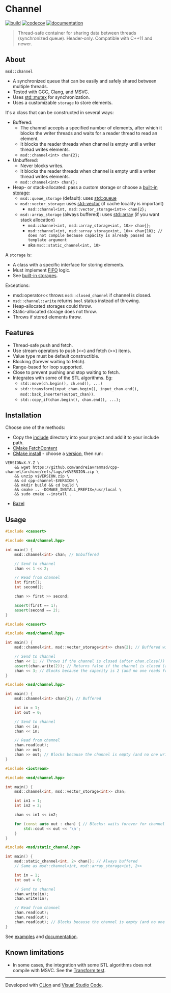 # Channel

[![build](https://github.com/andreiavrammsd/cpp-channel/actions/workflows/cmake.yml/badge.svg)](https://github.com/andreiavrammsd/cpp-channel/actions) [![codecov](https://codecov.io/github/andreiavrammsd/cpp-channel/graph/badge.svg?token=CKQ0TVW62Z)](https://codecov.io/github/andreiavrammsd/cpp-channel)
[![documentation](https://github.com/andreiavrammsd/cpp-channel/actions/workflows/doc.yml/badge.svg)](https://andreiavrammsd.github.io/cpp-channel/)

> Thread-safe container for sharing data between threads (synchronized queue). Header-only. Compatible with C++11 and newer.

## About

`msd::channel`

* A synchronized queue that can be easily and safely shared between multiple threads.
* Tested with GCC, Clang, and MSVC.
* Uses [std::mutex](https://en.cppreference.com/w/cpp/thread/mutex.html) for synchronization.
* Uses a customizable `storage` to store elements.

It's a class that can be constructed in several ways:

* Buffered:
  * The channel accepts a specified number of elements, after which it blocks the writer threads and waits for a reader thread to read an element.
  * It blocks the reader threads when channel is empty until a writer thread writes elements.
  * `msd::channel<int> chan{2};`
* Unbuffered:
  * Never blocks writes.
  * It blocks the reader threads when channel is empty until a writer thread writes elements.
  * `msd::channel<int> chan{};`
* Heap- or stack-allocated: pass a custom storage or choose a [built-in storage](https://github.com/andreiavrammsd/cpp-channel/blob/master/include/msd/storage.hpp):
  * `msd::queue_storage` (default): uses [std::queue](https://en.cppreference.com/w/cpp/container/queue.html)
  * `msd::vector_storage`: uses [std::vector](https://en.cppreference.com/w/cpp/container/vector.html) (if cache locality is important)
    * `msd::channel<int, msd::vector_storage<int>> chan{2};`
  * `msd::array_storage` (always buffered): uses [std::array](https://en.cppreference.com/w/cpp/container/array.html) (if you want stack allocation)
    * `msd::channel<int, msd::array_storage<int, 10>> chan{};`
    * `msd::channel<int, msd::array_storage<int, 10>> chan{10}; // does not compile because capacity is already passed as template argument`
    * aka `msd::static_channel<int, 10>`

A `storage` is:

* A class with a specific interface for storing elements.
* Must implement [FIFO](https://en.wikipedia.org/wiki/FIFO) logic.
* See [built-in storages](https://github.com/andreiavrammsd/cpp-channel/blob/master/include/msd/storage.hpp).

Exceptions:

* msd::operator<< throws `msd::closed_channel` if channel is closed.
* `msd::channel::write` returns `bool` status instead of throwing.
* Heap-allocated storages could throw.
* Static-allocated storage does not throw.
* Throws if stored elements throw.

## Features

* Thread-safe push and fetch.
* Use stream operators to push (<<) and fetch (>>) items.
* Value type must be default constructible.
* Blocking (forever waiting to fetch).
* Range-based for loop supported.
* Close to prevent pushing and stop waiting to fetch.
* Integrates with some of the STL algorithms. Eg:
  * `std::move(ch.begin(), ch.end(), ...)`
  * `std::transform(input_chan.begin(), input_chan.end(), msd::back_inserter(output_chan))`.
  * `std::copy_if(chan.begin(), chan.end(), ...);`

## Installation

Choose one of the methods:

* Copy the [include](https://github.com/andreiavrammsd/cpp-channel/tree/master/include) directory into your project and add it to your include path.
* [CMake FetchContent](https://github.com/andreiavrammsd/cpp-channel/tree/master/examples/cmake-project)
* [CMake install](https://cmake.org/cmake/help/latest/command/install.html) - choose a [version](https://github.com/andreiavrammsd/cpp-channel/releases), then run:

```shell
VERSION=X.Y.Z \
    && wget https://github.com/andreiavrammsd/cpp-channel/archive/refs/tags/v$VERSION.zip \
    && unzip v$VERSION.zip \
    && cd cpp-channel-$VERSION \
    && mkdir build && cd build \
    && cmake .. -DCMAKE_INSTALL_PREFIX=/usr/local \
    && sudo cmake --install .
```

* [Bazel](https://github.com/andreiavrammsd/cpp-channel/tree/master/examples/bazel-project)

## Usage

```c++
#include <cassert>

#include <msd/channel.hpp>

int main() {
    msd::channel<int> chan; // Unbuffered

    // Send to channel
    chan << 1 << 2;

    // Read from channel
    int first{};
    int second{};

    chan >> first >> second;

    assert(first == 1);
    assert(second == 2);
}
```

```c++
#include <cassert>

#include <msd/channel.hpp>

int main() {
    msd::channel<int, msd::vector_storage<int>> chan{2}; // Buffered with vector storage

    // Send to channel
    chan << 1; // Throws if the channel is closed (after chan.close())
    assert(chan.write(2)); // Returns false if the channel is closed (after chan.close())
    chan << 3; // Blocks because the capacity is 2 (and no one reads from channel)
}
```

```c++
#include <msd/channel.hpp>

int main() {
    msd::channel<int> chan{2}; // Buffered

    int in = 1;
    int out = 0;

    // Send to channel
    chan << in;
    chan << in;

    // Read from channel
    chan.read(out);
    chan >> out;
    chan >> out; // Blocks because the channel is empty (and no one writes on it)
}
```

```c++
#include <iostream>

#include <msd/channel.hpp>

int main() {
    msd::channel<int, msd::vector_storage<int>> chan;

    int in1 = 1;
    int in2 = 2;

    chan << in1 << in2;

    for (const auto out : chan) { // Blocks: waits forever for channel items
        std::cout << out << '\n';
    }
}
```

```c++
#include <msd/static_channel.hpp>

int main() {
    msd::static_channel<int, 2> chan{}; // Always buffered
    // Same as msd::channel<int, msd::array_storage<int, 2>>

    int in = 1;
    int out = 0;

    // Send to channel
    chan.write(in);
    chan.write(in);

    // Read from channel
    chan.read(out);
    chan.read(out);
    chan.read(out); // Blocks because the channel is empty (and no one writes on it)
}
```

See [examples](https://github.com/andreiavrammsd/cpp-channel/tree/master/examples) and [documentation](https://andreiavrammsd.github.io/cpp-channel/).

## Known limitations

* In some cases, the integration with some STL algorithms does not compile with MSVC. See the [Transform test](https://github.com/andreiavrammsd/cpp-channel/blob/master/tests/channel_test.cpp).

---  

Developed with [CLion](https://www.jetbrains.com/?from=serializer) and [Visual Studio Code](https://code.visualstudio.com/).
